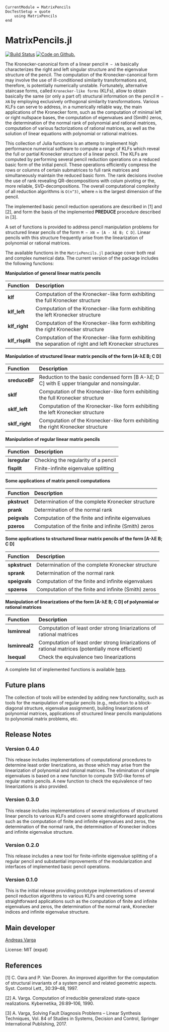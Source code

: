 ```@meta
CurrentModule = MatrixPencils
DocTestSetup = quote
    using MatrixPencils
end
```

# MatrixPencils.jl

[![Build Status](https://travis-ci.com/andreasvarga/MatrixPencils.jl.svg?branch=master)](https://travis-ci.com/andreasvarga/MatrixPencils.jl)
[![Code on Github.](https://img.shields.io/badge/code%20on-github-blue.svg)](https://github.com/andreasvarga/MatrixPencils.jl)

The Kronecker-canonical form of a linear pencil `M − λN` basically characterizes the right and left singular structure and the eigenvalue structure of the pencil. The computation of the Kronecker-canonical form may involve the use of ill-conditioned similarity transformations and, therefore, is potentially numerically unstable. Fortunately, alternative staircase forms, called `Kronecker-like forms` (KLFs), allow to obtain basically the same (or only a
part of) structural information on the pencil `M − λN` by employing exclusively orthogonal similarity transformations.
Various KLFs can serve to address, in a numerically reliable way, the main applications of the Kronecker form,
such as the computation of minimal left or right nullspace bases, the computation of eigenvalues and (Smith) zeros, the determination of the normal rank of polynomial and rational matrices, computation of various factorizations of rational matrices, as well as the solution of linear equations with polynomial or rational matrices.

This collection of Julia functions is an attemp to implement high performance numerical software to compute a range of
KLFs which reveal the full or partial Kronecker structure of a linear pencil. The KLFs are computed by performing several pencil reduction operations on a reduced basic form of the initial pencil. These operations efficiently compress the rows or columns of certain submatrices to full rank matrices and simultaneously maintain the reduced basic form. The rank decisions involve the use of rank revealing QR-decompositions with colum pivoting or the, more reliable, SVD-decompositions. The overall computational complexity of all reduction algorithms is ``O(n^3)``, where ``n`` is the largest dimension of the pencil.  

The implemented basic pencil reduction operations are described in [1] and [2], and form the basis of the implemented **PREDUCE** procedure described in [3].  

A set of functions is provided to address pencil manipulation problems for structured linear pencils of the form 
`M − λN = [A - λE B; C D]`. Linear pencils with this structure frequently arise from the linearization of polynomial or rational matrices.  

The available functions in the `MatrixPencils.jl` package cover both real and complex numerical data.
The current version of the package includes the following functions:

**Manipulation of general linear matrix pencils**

| Function | Description |
| :--- | :--- |
| **klf** |   Computation of the Kronecker-like form exhibiting the full Kronecker structure |
| **klf_left** |  Computation of the Kronecker-like form exhibiting the left Kronecker structure |
| **klf_right** |   Computation of the Kronecker-like form exhibiting the right Kronecker structure |
| **klf_rlsplit** | Computation of the Kronecker-like form exhibiting the separation of right and left Kronecker structures |

**Manipulation of structured linear matrix pencils of the form [A-λE B; C D]**

| Function | Description |
| :--- | :--- |
| **sreduceBF** | Reduction to the basic condensed form  [B A-λE; D C] with E upper triangular and nonsingular. |
| **sklf** |   Computation of the Kronecker-like form exhibiting the full Kronecker structure |
| **sklf_left** |  Computation of the Kronecker-like form exhibiting the left Kronecker structure |
| **sklf_right** |   Computation of the Kronecker-like form exhibiting the right Kronecker structure |

**Manipulation of regular linear matrix pencils**

| Function | Description |
| :--- | :--- |
| **isregular** | Checking the regularity of a pencil |
| **fisplit** | Finite-infinite eigenvalue splitting |

**Some applications of matrix pencil computations**

| Function | Description |
| :--- | :--- |
| **pkstruct** | Determination of the complete Kronecker structure |
| **prank** | Determination of the normal rank |
| **peigvals** | Computation of the finite and infinite eigenvalues |
| **pzeros** | Computation of the finite and infinite (Smith) zeros |

**Some applications to structured linear matrix pencils of the form [A-λE B; C D]**

| Function | Description |
| :--- | :--- |
| **spkstruct** | Determination of the complete Kronecker structure |
| **sprank** | Determination of the normal rank |
| **speigvals** | Computation of the finite and infinite eigenvalues |
| **spzeros** | Computation of the finite and infinite (Smith) zeros |

**Manipulation of linearizations of the form [A-λE B; C D] of polynomial or rational matrices**

| Function | Description |
| :--- | :--- |
| **lsminreal** | Computation of least order strong liniarizations of rational matrices |
| **lsminreal2** | Computation of least order strong liniarizations of rational matrices (potentially more efficient)|
| **lsequal** | Check the equivalence two linearizations |

A complete list of implemented functions is available [here](https://sites.google.com/site/andreasvargacontact/home/software/matrix-pencils-in-julia).

## Future plans

The collection of tools will be extended by adding new functionality, such as tools for the manipulation of regular pencils (e.g., reduction to a block-diagonal structure, eigenvalue assignment), building linearizations of polynomial matrices, applications of structured linear pencils manipulations to polynomial matrix problems, etc.

## Release Notes

### Version 0.4.0

This release includes implementations of computational procedures to determine least order linerizations, as those which may arise from the linearization of polynomial and rational matrices. The elimination of simple eigenvalues is based on a new function to compute SVD-like forms of regular matrix pencils. A new function to check the equivalence of two linearizations is also provided.

### Version 0.3.0

This release includes implementations of several reductions of structured linear pencils to various KLFs and covers some straightforward applications such as the computation of finite and infinite eigenvalues and zeros, the determination of the normal rank, the determination of Kronecker indices and infinite eigenvalue structure.

### Version 0.2.0

This release includes a new tool for finite-infinite eigenvalue splitting of a regular pencil and substantial improvements of the modularization and interfaces of implemented basic pencil operations.

### Version 0.1.0

This is the initial release providing prototype implementations of several pencil reduction algorithms to various KLFs and covering some straightforward applications such as the computation of finite and infinite eigenvalues and zeros, the determination of the normal rank, Kronecker indices and infinite eigenvalue structure.

## Main developer

[Andreas Varga](https://sites.google.com/site/andreasvargacontact/home)

License: MIT (expat)

## References

[1]   C. Oara and P. Van Dooren. An improved algorithm for the computation of structural invariants of a system pencil and related geometric aspects. Syst. Control Lett., 30:39–48, 1997.

[2]   A. Varga. Computation of irreducible generalized state-space realizations. Kybernetika, 26:89–106, 1990.

[3]   A. Varga, Solving Fault Diagnosis Problems – Linear Synthesis Techniques, Vol. 84 of
Studies in Systems, Decision and Control, Springer International Publishing, 2017.
